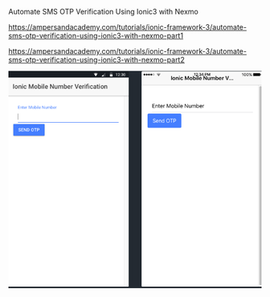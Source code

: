 Automate SMS OTP Verification Using Ionic3 with Nexmo


https://ampersandacademy.com/tutorials/ionic-framework-3/automate-sms-otp-verification-using-ionic3-with-nexmo-part1

https://ampersandacademy.com/tutorials/ionic-framework-3/automate-sms-otp-verification-using-ionic3-with-nexmo-part2

<img src="ionic-3-sms-otp-verification-automate.png">
